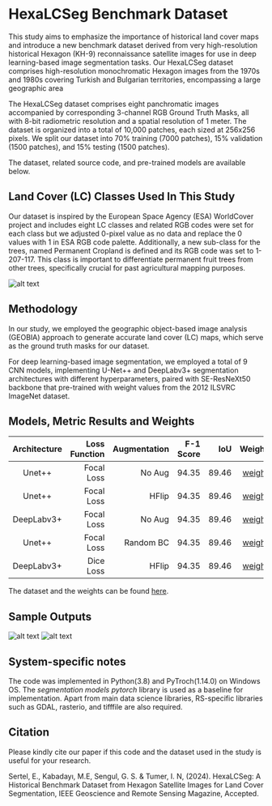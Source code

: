 # HexaLCSeg Benchmark Dataset

This study aims to emphasize the importance of historical land cover maps and introduce a new benchmark dataset derived from very high-resolution historical Hexagon (KH-9) reconnaissance satellite images for use in deep learning-based image segmentation tasks. Our HexaLCSeg dataset comprises high-resolution monochromatic Hexagon images from the 1970s and 1980s covering Turkish and Bulgarian territories, encompassing a large geographic area

The HexaLCSeg dataset comprises eight panchromatic images accompanied by corresponding 3-channel RGB Ground Truth Masks, all with 8-bit radiometric resolution and a spatial resolution of 1 meter. The dataset is organized into a total of 10,000 patches, each sized at 256x256 pixels. 
We split our dataset into 70% training (7000 patches), 15% validation (1500 patches), and 15% testing (1500 patches). 

The dataset, related source code, and pre-trained models are available below.

Land Cover (LC) Classes Used In This Study
----------------------

Our dataset is inspired by the European Space Agency (ESA) WorldCover project and includes eight LC classes and related RGB codes were set for each class but we adjusted 0-pixel value as no data and replace the 0 values with 1 in ESA RGB code palette.
Additionally, a new sub-class for the trees, named Permanent Cropland is defined and its RGB code was set to 1-207-117. This class is important to differentiate permanent fruit trees from other trees, specifically crucial for past agricultural mapping purposes.

![alt text](LULCclasses.jpg)

Methodology
---------------------
In our study, we employed the geographic object-based image analysis (GEOBIA) approach to generate accurate land cover (LC) maps, which serve as the ground truth masks for our dataset. 

For deep learning-based image segmentation, we employed a total of 9 CNN models, implementing U-Net++ and DeepLabv3+ segmentation architectures with different hyperparameters, paired with SE-ResNeXt50 backbone that pre-trained with weight values from the 2012 ILSVRC ImageNet dataset.


Models, Metric Results and Weights
---------------------
| Architecture | Loss Function | Augmentation | F-1 Score | IoU | Weights |
|:------------------:|-------------------------:|-------------------------:| -------------------------:| -------------------------:| -------------------------:|
| Unet++ | Focal Loss | No Aug | 94.35 | 89.46 |[weights](https://drive.google.com)|
| Unet++ | Focal Loss | HFlip | 94.35 | 89.46 |[weights](https://drive.google.com)|
| DeepLabv3+ | Focal Loss | No Aug | 94.35 | 89.46 |[weights](https://drive.google.com)|
| Unet++ | Focal Loss | Random BC | 94.35 | 89.46 |[weights](https://drive.google.com)|
| DeepLabv3+ | Dice Loss | HFlip | 94.35 | 89.46 |[weights](https://drive.google.com)|

The dataset and the weights can be found [here](https://drive.google.com).


Sample Outputs
---------------------
![alt text](outputs_0.png)
![alt text](outputs_1.png)




System-specific notes
---------------------
The code was implemented in Python(3.8) and PyTroch(1.14.0) on Windows OS. The *segmentation models pytorch* library is used as a baseline for implementation. Apart from main data science libraries, RS-specific libraries such as GDAL, rasterio, and tifffile are also required.


Citation
---------------------
Please kindly cite our paper if this code and the dataset used in the study is useful for your research.

Sertel, E., Kabadayı, M.E, Sengul, G. S. & Tumer, I. N, (2024). HexaLCSeg: A Historical Benchmark Dataset from Hexagon Satellite Images for Land Cover Segmentation, IEEE Geoscience and Remote Sensing Magazine, Accepted.



